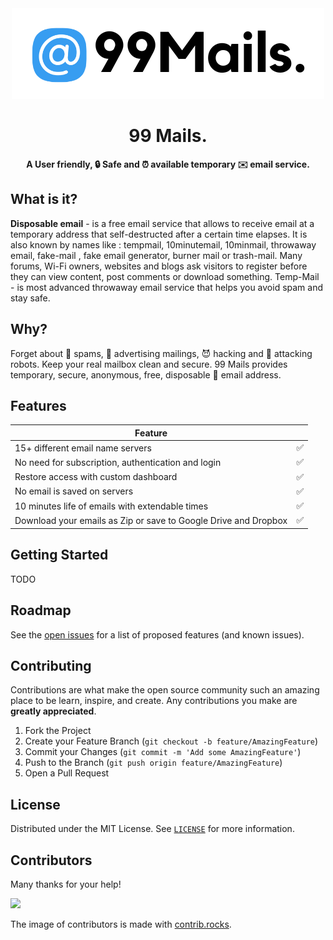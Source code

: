 <div align="center">
  <a href="https://github.com/mahdikhashan/99-minutes-emails">
    <img src="./assets/logo.png" alt="99Mails Logo" /></a>
  <h1>99 Mails.</h1>
    <p>
      <b>A User friendly, 🔒 Safe and ⏰ available temporary ✉️ email service.
      </b>
    </p>
</div>

## What is it?

<b>Disposable email</b> - is a free email service that allows to receive email at a temporary address that self-destructed after a certain time elapses. It is also known by names like : tempmail, 10minutemail, 10minmail, throwaway email, fake-mail , fake email generator, burner mail or trash-mail. Many forums, Wi-Fi owners, websites and blogs ask visitors to register before they can view content, post comments or download something. Temp-Mail - is most advanced throwaway email service that helps you avoid spam and stay safe.

## Why?

Forget about 📩 spams, 📯 advertising mailings, 😈 hacking and 🤖 attacking robots. Keep your real mailbox clean and secure. 99 Mails provides temporary, secure, anonymous, free, disposable 📮 email address.

## Features

| Feature                                                         |     |
| --------------------------------------------------------------- | --- |
| 15+ different email name servers                                | ✅  |
| No need for subscription, authentication and login              | ✅  |
| Restore access with custom dashboard                            | ✅  |
| No email is saved on servers                                    | ✅  |
| 10 minutes life of emails with extendable times                 | ✅  |
| Download your emails as Zip or save to Google Drive and Dropbox | ✅  |

## Getting Started

TODO

## Roadmap

See the [open issues](https://github.com/jihchi/dify/issues) for a list of proposed features (and known issues).

## Contributing

Contributions are what make the open source community such an amazing place to be learn, inspire, and create. Any contributions you make are **greatly appreciated**.

1. Fork the Project
2. Create your Feature Branch (`git checkout -b feature/AmazingFeature`)
3. Commit your Changes (`git commit -m 'Add some AmazingFeature'`)
4. Push to the Branch (`git push origin feature/AmazingFeature`)
5. Open a Pull Request

## License

Distributed under the MIT License. See [`LICENSE`](./LICENSE.md) for more information.

## Contributors

Many thanks for your help!

<a href="https://github.com/jihchi/dify/graphs/contributors">
  <img src="https://contrib.rocks/image?repo=mahdikhashan/99-minutes-emails" />
</a>

The image of contributors is made with [contrib.rocks](https://contrib.rocks).
